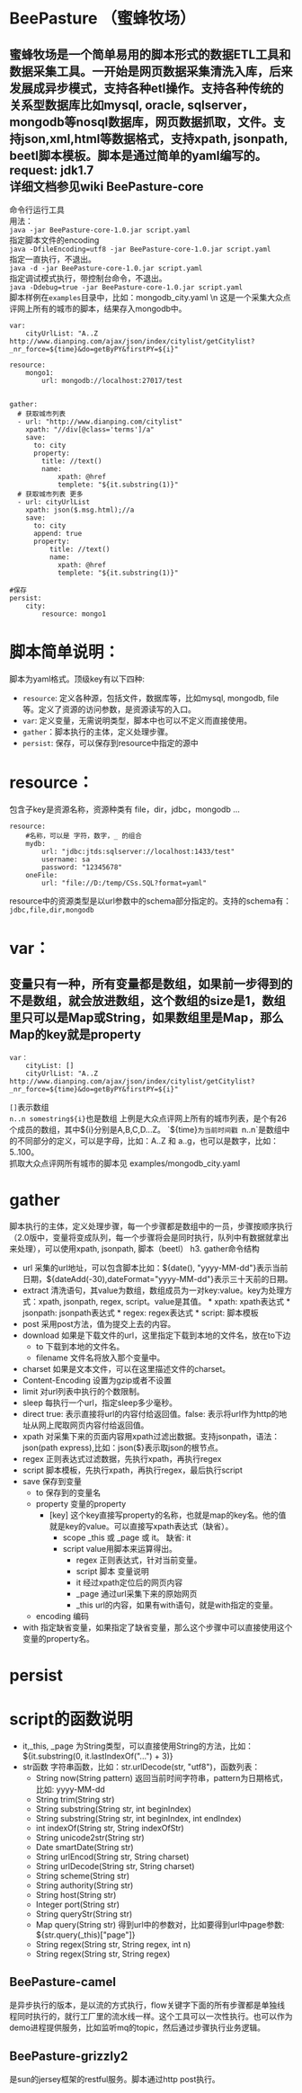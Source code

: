 BeePasture （蜜蜂牧场）
==========
蜜蜂牧场是一个简单易用的脚本形式的数据ETL工具和数据采集工具。一开始是网页数据采集清洗入库，后来发展成异步模式，支持各种etl操作。支持各种传统的关系型数据库比如mysql, oracle, sqlserver，mongodb等nosql数据库，网页数据抓取，文件。支持json,xml,html等数据格式，支持xpath, jsonpath, beetl脚本模板。脚本是通过简单的yaml编写的。<br>
request: jdk1.7<br>
详细文档参见wiki
BeePasture-core
------
命令行运行工具<br>
用法： <br>
		`java -jar BeePasture-core-1.0.jar script.yaml` <br>
指定脚本文件的encoding <br>
		`java -DfileEncoding=utf8 -jar BeePasture-core-1.0.jar script.yaml` <br>
指定一直执行，不退出。 <br>
		`java -d -jar BeePasture-core-1.0.jar script.yaml` <br>
指定调试模式执行，带控制台命令，不退出。 <br>
		`java -Ddebug=true -jar BeePasture-core-1.0.jar script.yaml` <br>
脚本样例在`examples`目录中，比如：mongodb_city.yaml  \n
这是一个采集大众点评网上所有的城市的脚本，结果存入mongodb中。  
``` mongodb_city
var:
    cityUrlList: "A..Z http://www.dianping.com/ajax/json/index/citylist/getCitylist?_nr_force=${time}&do=getByPY&firstPY=${i}"
    
resource: 
    mongo1:
        url: mongodb://localhost:27017/test
        

gather:
  # 获取城市列表
  - url: "http://www.dianping.com/citylist"
    xpath: "//div[@class='terms']/a"
    save: 
      to: city
      property: 
        title: //text()
        name: 
            xpath: @href
            templete: "${it.substring(1)}"
  # 获取城市列表 更多
  - url: cityUrlList
    xpath: json($.msg.html);//a
    save:
      to: city
      append: true
      property:
          title: //text()
          name: 
            xpath: @href
            templete: "${it.substring(1)}"
            
#保存
persist:
    city: 
        resource: mongo1
```
# 脚本简单说明：
脚本为yaml格式。顶级key有以下四种:<br>
* `resource`:  定义各种源，包括文件，数据库等，比如mysql, mongodb, file 等。定义了资源的访问参数，是资源读写的入口。<br>
* `var`: 定义变量，无需说明类型，脚本中也可以不定义而直接使用。<br>
* `gather`：脚本执行的主体，定义处理步骤。<br>
* `persist`: 保存，可以保存到resource中指定的源中<br>


# resource：
包含子key是资源名称，资源种类有 file，dir，jdbc，mongodb ...
``` resource
resource:   
	#名称，可以是 字符，数字，_ 的组合
	mydb:   
		url: "jdbc:jtds:sqlserver://localhost:1433/test"  
		username: sa  
		password: "12345678"  
	oneFile:   
		url: "file://D:/temp/CSs.SQL?format=yaml"  
```
resource中的资源类型是以url参数中的schema部分指定的。支持的schema有：`jdbc,file,dir,mongodb`  

# var：
变量只有一种，所有变量都是数组，如果前一步得到的不是数组，就会放进数组，这个数组的size是1，数组里只可以是Map或String，如果数组里是Map，那么Map的key就是property
--------
``` var
var：
    cityList: []
    cityUrlList: "A..Z http://www.dianping.com/ajax/json/index/citylist/getCitylist?_nr_force=${time}&do=getByPY&firstPY=${i}"
```
`[]`表示数组  
`n..n somestring${i}`也是数组
上例是大众点评网上所有的城市列表，是个有26个成员的数组，其中${i}分别是A,B,C,D...Z。    
`${time}`为当前时间戳
`n..n`是数组中的不同部分的定义，可以是字母，比如：A..Z 和 a..g，也可以是数字，比如：5..100。  
抓取大众点评网所有城市的脚本见 examples/mongodb_city.yaml

# gather
脚本执行的主体，定义处理步骤，每一个步骤都是数组中的一员，步骤按顺序执行（2.0版中，变量将变成队列，每一个步骤将会是同时执行，队列中有数据就拿出来处理），可以使用xpath, jsonpath, 脚本（beetl）
h3. gather命令结构
* url 采集的url地址，可以包含脚本比如：${date(), "yyyy-MM-dd"}表示当前日期，${dateAdd(-30),dateFormat="yyyy-MM-dd"}表示三十天前的日期。 
* extract 清洗语句，其value为数组，数组成员为一对key:value。key为处理方式：xpath, jsonpath, regex, script。value是其值。
        * xpath: xpath表达式
        * jsonpath: jsonpath表达式
        * regex: regex表达式
        * script: 脚本模板
* post 采用post方法，值为提交上去的内容。
* download 如果是下载文件的url，这里指定下载到本地的文件名，放在to下边 
	* to 下载到本地的文件名。 
	* filename 文件名将放入那个变量中。 
* charset 如果是文本文件，可以在这里描述文件的charset。 
* Content-Encoding 设置为gzip或者不设置
* limit 对url列表中执行的个数限制。 
* sleep 每执行一个url，指定sleep多少毫秒。 
* direct true: 表示直接将url的内容付给返回值。false: 表示将url作为http的地址从网上爬取网页内容付给返回值。
* xpath 对采集下来的页面内容用xpath过滤出数据。支持jsonpath，语法：json(path express),比如：json($}表示取json的根节点。
* regex 正则表达式过滤数据，先执行xpath，再执行regex
* script 脚本模板，先执行xpath，再执行regex，最后执行script
* save 保存到变量 
	* to 保存到的变量名 
	* property 变量的property 
		* [key] 这个key直接写property的名称，也就是map的key名。他的值就是key的value。可以直接写xpath表达式（缺省）。 
			* scope _this 或 _page 或 it。 缺省: it
			* script value用脚本来运算得出。 
		        * regex 正则表达式，针对当前变量。
		        * script 脚本 变量说明
			    * it 经过xpath定位后的网页内容
			    * _page 通过url采集下来的原始网页
			    * _this url的内容，如果有with语句，就是with指定的变量。
	* encoding 编码 
* with 指定缺省变量，如果指定了缺省变量，那么这个步骤中可以直接使用这个变量的property名。 

# persist

# script的函数说明
* it,_this, _page 为String类型，可以直接使用String的方法，比如：${it.substring(0, it.lastIndexOf("...") + 3)}
* str函数 字符串函数，比如：str.urlDecode(str, "utf8")，函数列表：
	* String now(String pattern) 返回当前时间字符串，pattern为日期格式，比如: yyyy-MM-dd
	* String trim(String str)
	* String substring(String str, int beginIndex)
	* String substring(String str, int beginIndex, int endIndex)
	* int indexOf(String str, String indexOfStr)
	* String unicode2str(String str)
	* Date smartDate(String str)
	* String urlEncod(String str, String charset)
	* String urlDecode(String str, String charset)
	* String scheme(String str)
	* String authority(String str)
	* String host(String str)
	* Integer port(String str)
	* String queryStr(String str)
	* Map query(String str)  得到url中的参数对，比如要得到url中page参数: ${str.query(_this)["page"]}
	* String regex(String str, String regex, int n)
	* String regex(String str, String regex)

BeePasture-camel
------
是异步执行的版本，是以流的方式执行，flow关键字下面的所有步骤都是单独线程同时执行的，就行工厂里的流水线一样。这个工具可以一次性执行。也可以作为demo进程提供服务，比如监听mq的topic，然后通过步骤执行业务逻辑。

BeePasture-grizzly2
------
是sun的jersey框架的restful服务。脚本通过http post执行。

